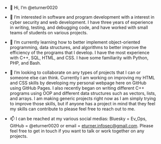 - 👋 Hi, I’m @eturner0020

- 👀 I’m interested in software and program development with a interest in cyber security and web development. I have three years of experience in
writing, testing, and debugging code, and have worked with small teams of students on various projects.

- 🌱 I’m currently learning how to better implement object-oriented programming, data structures, and algorithms to better improve the efficiency
of the programs that I develop. I have the most experience with C++, SQL, HTML, and CSS. I have some familiarity with Python, PHP, and Bash.

- 💞️ I’m looking to collaborate on any types of projects that I can or someone else can think. Currently I am working on improving my HTML and CSS
skills by developing my personal webpage here on GitHub using GitHub Pages. I also recently began on writing different C++ programs using
OOP and different data structures such as vectors, lists, and arrays. I am making generic projects right now as I am simply trying to improve
those skills, but if anyone has a project in mind that they feel my skills can contribute to please feel free to reach out to me.

- 📫 I can be reached at my various social medias: Bluesky = Ev_Ops, GitHub = @eturner0020 or email = eturner.infosec@gmail.com.
Please feel free to get in touch if you want to talk or work together on any projects.

<!---
eturner0020/eturner0020 is a ✨ special ✨ repository because its `README.md` (this file) appears on your GitHub profile.
You can click the Preview link to take a look at your changes.
--->
